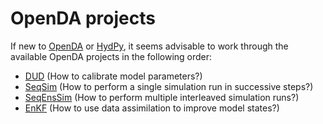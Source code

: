 # OpenDA projects

If new to [OpenDA](http://openda.org/) or 
[HydPy](https://github.com/hydpy-dev/hydpy), it seems advisable to work 
through the available OpenDA projects in the following order:

* [DUD](DUD) (How to calibrate model parameters?)
* [SeqSim](SeqSim) (How to perform a single simulation run in successive steps?)
* [SeqEnsSim](SeqEnsSim) (How to perform  multiple interleaved simulation runs?)
* [EnKF](EnKF) (How to use data assimilation to improve model states?)
